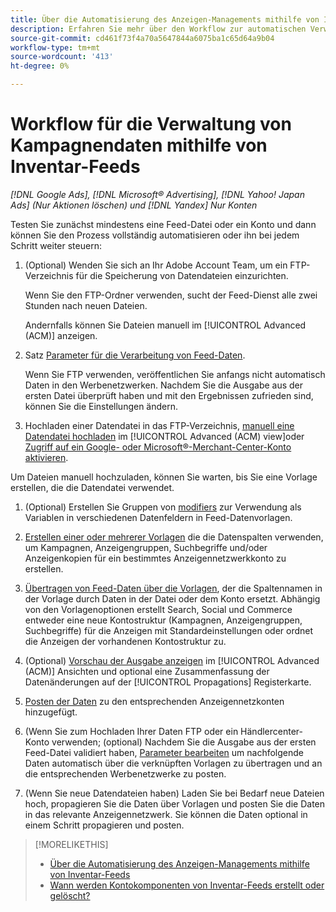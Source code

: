 ```yaml
---
title: Über die Automatisierung des Anzeigen-Managements mithilfe von Inventar-Feeds
description: Erfahren Sie mehr über den Workflow zur automatischen Verwaltung der Kontostruktur und Bereitstellung dynamischer Anzeigen basierend auf Daten zu Ihrem Produkt- oder Service-Inventar.
source-git-commit: cd461f73f4a70a5647844a6075ba1c65d64a9b04
workflow-type: tm+mt
source-wordcount: '413'
ht-degree: 0%

---
```


# Workflow für die Verwaltung von Kampagnendaten mithilfe von Inventar-Feeds

*[!DNL Google Ads], [!DNL Microsoft® Advertising], [!DNL Yahoo! Japan Ads] (Nur Aktionen löschen) und [!DNL Yandex] Nur Konten*

Testen Sie zunächst mindestens eine Feed-Datei oder ein Konto und dann können Sie den Prozess vollständig automatisieren oder ihn bei jedem Schritt weiter steuern:

1. (Optional) Wenden Sie sich an Ihr Adobe Account Team, um ein FTP-Verzeichnis für die Speicherung von Datendateien einzurichten.

   Wenn Sie den FTP-Ordner verwenden, sucht der Feed-Dienst alle zwei Stunden nach neuen Dateien.

   Andernfalls können Sie Dateien manuell im [!UICONTROL Advanced (ACM)] anzeigen.

1. Satz [Parameter für die Verarbeitung von Feed-Daten](feed-settings-manage.md#feed-data-settings).

   Wenn Sie FTP verwenden, veröffentlichen Sie anfangs nicht automatisch Daten in den Werbenetzwerken. Nachdem Sie die Ausgabe aus der ersten Datei überprüft haben und mit den Ergebnissen zufrieden sind, können Sie die Einstellungen ändern.

1. Hochladen einer Datendatei in das FTP-Verzeichnis, [manuell eine Datendatei hochladen](feed-files-manage.md) im [!UICONTROL Advanced (ACM) view]oder [Zugriff auf ein Google- oder Microsoft®-Merchant-Center-Konto aktivieren](/help/search-social-commerce/campaign-management/accounts/merchant-account-manage.md).

Um Dateien manuell hochzuladen, können Sie warten, bis Sie eine Vorlage erstellen, die die Datendatei verwendet.

1. (Optional) Erstellen Sie Gruppen von [modifiers](modifiers-manage.md) zur Verwendung als Variablen in verschiedenen Datenfeldern in Feed-Datenvorlagen.

1. [Erstellen einer oder mehrerer Vorlagen](ad-templates/ad-template-manage.md) die die Datenspalten verwenden, um Kampagnen, Anzeigengruppen, Suchbegriffe und/oder Anzeigenkopien für ein bestimmtes Anzeigennetzwerkkonto zu erstellen.

1. [Übertragen von Feed-Daten über die Vorlagen](feed-data-propagate.md), der die Spaltennamen in der Vorlage durch Daten in der Datei oder dem Konto ersetzt. Abhängig von den Vorlagenoptionen erstellt Search, Social und Commerce entweder eine neue Kontostruktur (Kampagnen, Anzeigengruppen, Suchbegriffe) für die Anzeigen mit Standardeinstellungen oder ordnet die Anzeigen der vorhandenen Kontostruktur zu.

1. (Optional) [Vorschau der Ausgabe anzeigen](propagated-data-view.md) im [!UICONTROL Advanced (ACM)] Ansichten und optional eine Zusammenfassung der Datenänderungen auf der [!UICONTROL Propagations] Registerkarte.

1. [Posten der Daten](propagated-data-post.md) zu den entsprechenden Anzeigennetzkonten hinzugefügt.

1. (Wenn Sie zum Hochladen Ihrer Daten FTP oder ein Händlercenter-Konto verwenden; (optional) Nachdem Sie die Ausgabe aus der ersten Feed-Datei validiert haben, [Parameter bearbeiten](feed-settings-manage.md#feed-data-settings) um nachfolgende Daten automatisch über die verknüpften Vorlagen zu übertragen und an die entsprechenden Werbenetzwerke zu posten.

1. (Wenn Sie neue Datendateien haben) Laden Sie bei Bedarf neue Dateien hoch, propagieren Sie die Daten über Vorlagen und posten Sie die Daten in das relevante Anzeigennetzwerk. Sie können die Daten optional in einem Schritt propagieren und posten.

>[!MORELIKETHIS]
>
>* [Über die Automatisierung des Anzeigen-Managements mithilfe von Inventar-Feeds](inventory-feeds-about.md)
>* [Wann werden Kontokomponenten von Inventar-Feeds erstellt oder gelöscht?](when-are-components-created-deleted.md)

